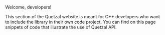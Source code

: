 Welcome, developers!

This section of the Quetzal website is meant for C++ developers who want to include the library in their own code project. You can find on this page snippets of code that illustrate the use of Quetzal API.
